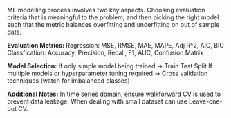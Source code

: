ML modelling process involves two key aspects. Choosing evaluation criteria that is meaningful to the problem, and then picking the right model such that the metric balances overfitting and underfitting on out of sample data.

**Evaluation Metrics:**
Regression: MSE, RMSE, MAE, MAPE, Adj R^2, AIC, BIC
Classfication: Accuracy, Precision, Recall, F1, AUC, Confusion Matrix

**Model Selection:**
If only simple model being trained -> Train Test Split
If multiple models or hyperparameter tuning required -> Cross validation techniques (watch for imbalanced classes)

**Additional Notes:** In time series domain, ensure walkforward CV is used to prevent data leakage. When dealing with small dataset can use Leave-one-out CV.

